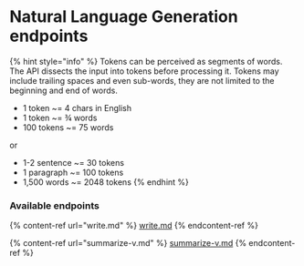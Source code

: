 # Natural Language Generation endpoints

{% hint style="info" %}
Tokens can be perceived as segments of words. The API dissects the input into tokens before processing it. Tokens may include trailing spaces and even sub-words, they are not limited to the beginning and end of words.

* 1 token \~= 4 chars in English
* 1 token \~= ¾ words
* 100 tokens \~= 75 words

or

* 1-2 sentence \~= 30 tokens
* 1 paragraph \~= 100 tokens
* 1,500 words \~= 2048 tokens
{% endhint %}

### Available endpoints

{% content-ref url="write.md" %}
[write.md](write.md)
{% endcontent-ref %}

{% content-ref url="summarize-v.md" %}
[summarize-v.md](summarize-v.md)
{% endcontent-ref %}
